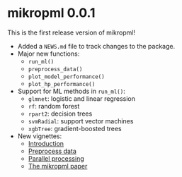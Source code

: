 # mikropml 0.0.1

This is the first release version of mikropml! 

* Added a `NEWS.md` file to track changes to the package.
* Major new functions:
    * `run_ml()`
    * `preprocess_data()`
    * `plot_model_performance()`
    * `plot_hp_performance()`
* Support for ML methods in `run_ml()`:
    * `glmnet`: logistic and linear regression
    * `rf`: random forest
    * `rpart2`: decision trees
    * `svmRadial`: support vector machines
    * `xgbTree`: gradient-boosted trees
* New vignettes:
    * [Introduction](http://www.schlosslab.org/mikropml/articles/introduction.html)
    * [Preprocess data](http://www.schlosslab.org/mikropml/articles/preprocess.html)
    * [Parallel processing](http://www.schlosslab.org/mikropml/articles/parallel.html)
    * [The mikropml paper](http://www.schlosslab.org/mikropml/articles/paper.html)
